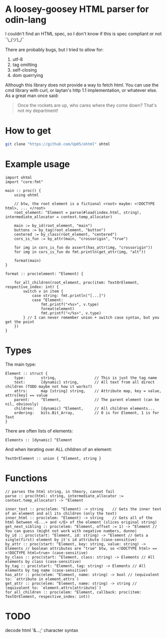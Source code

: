 # A loosey-goosey HTML parser for odin-lang

I couldn't find an HTML spec, so I don't know if this is spec compliant or not ¯\\\_(ツ)\_/¯

There are probably bugs, but I tried to allow for:
1. utf-8
2. tag omitting
3. self-closing
4. dom querrying

Although this library does not provide a way to fetch html.
You can use the cmd library with curl, or laytan's http 1.1 implementation, or whatever else.
As a great man once said:  
> Once the rockets are up, who cares where they come down? That's not my department!

# How to get
```sh
git clone "https://github.com/Up05/ohtml" ohtml
```

# Example usage

```odin
import ohtml
import "core:fmt"

main :: proc() {
    using ohtml        

    // btw, the root element is a fictional <root> maybe: <!DOCTYPE html>, ... </root>
    root_element: ^Element = parse(#load(index.html, string), intermediate_allocator = context.temp_allocator) 
    
    main := by_id(root_element, "main")
    buttons := by_tag(root_element, "button")
    centered := by_class(root_element, "centered")
    cors_is_fun := by_attr(main, "crossorigin", "true")

    for img in cors_is_fun do assert(has_attr(img, "crossorigin"))
    for img in cors_is_fun do fmt.println(get_attr(img, "alt"))
    
    format(main)
}

format :: proc(element: ^Element) {

    for_all_children(root_element, proc(item: TextOrElement, respective_index: int) { 
        switch v in item {
            case string: fmt.println("[...]")
            case ^Element: 
                fmt.printf("<%s>", v.type)
                format(element)
                fmt.printf("</%s>", v.type)
        } // I can never remember union + switch case syntax, but you get the point
    })
}

```

# Types

The main type:
```odin
Element :: struct {
    type:       string,                 // This is just the tag name
    text:       [dynamic] string,       // All text from all direct children (TODO maybe not how it works?)
    attrs:      map [string] string,    // Attribute map, key = value, attrs[key] == value
    parent:     ^Element,               // The parent element (can be nil, obviously)
    children:   [dynamic] ^Element,     // All children elements...
    ordering:   bits.Bit_Array,         // 0 is for Element, 1 is for Text
}
```

There are often lists of elements:
```odin
Elements :: [dynamic] ^Element
```

And when iterating over ALL children of an element:
```odin
TextOrElement :: union { ^Element, string }
```

# Functions

```odin
// parses the html string, in theory, cannot fail
parse :: proc(html: string, intermediate_allocator := context.temp_allocator) -> ^Element

inner_text :: proc(elem: ^Element) -> string    // Gets the inner text of an element and all its children (only the text)
inner_html :: proc(elem: ^Element) -> string    // Gets all of the html between <E...> and </E> of the element (slices original string)
get_next_sibling :: proc(elem: ^Element, offset := 1) -> ^Element // You can guess (might not work with negative numbers, dunno)   
by_id :: proc(start: ^Element, id: string) -> ^Element // Gets a single(first) element by it's id attribute (case-sensitive)
by_attr :: proc(start: ^Element, key: string, value: string) -> Elements // boolean attributes are "true" btw, so <!DOCTYPE html> == <!DOCTYPE html=true> (case-sensitive)
by_class :: proc(start: ^Element, class: string) -> Elements // All elements by class (case-sensitive)
by_tag :: proc(start: ^Element, tag: string) -> Elements // All elements by tag name (case-sensitive)
has_attr :: proc(elem: ^Element, name: string) -> bool // (equivalent to: `attribute in element.attrs`)
get_attr :: proc(elem: ^Element, name: string) -> string // (equivalent to: `element.attrs[attribute]`)
for_all_children :: proc(elem: ^Element, callback: proc(item: TextOrElement, respective_index: int))
```

# TODO

decode html '&...;' character syntax
